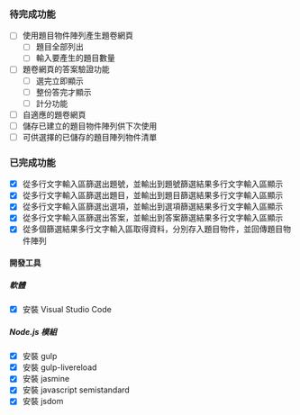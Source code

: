 ### 待完成功能

- [ ] 使用題目物件陣列產生題卷網頁
    - [ ] 題目全部列出
    - [ ] 輸入要產生的題目數量
- [ ] 題卷網頁的答案驗證功能
    - [ ] 選完立即顯示
    - [ ] 整份答完才顯示
    - [ ] 計分功能
- [ ] 自適應的題卷網頁
- [ ] 儲存已建立的題目物件陣列供下次使用
- [ ] 可供選擇的已儲存的題目陣列物件清單

### 已完成功能

- [x] 從多行文字輸入區篩選出題號，並輸出到題號篩選結果多行文字輸入區顯示
- [x] 從多行文字輸入區篩選出題目，並輸出到題目篩選結果多行文字輸入區顯示
- [x] 從多行文字輸入區篩選出選項，並輸出到選項篩選結果多行文字輸入區顯示
- [x] 從多行文字輸入區篩選出答案，並輸出到答案篩選結果多行文字輸入區顯示
- [x] 從多個篩選結果多行文字輸入區取得資料，分別存入題目物件，並回傳題目物件陣列

#### 開發工具

##### 軟體

- [x] 安裝 Visual Studio Code

##### Node.js 模組

- [x] 安裝 gulp
- [x] 安裝 gulp-livereload
- [x] 安裝 jasmine
- [x] 安裝 javascript semistandard
- [x] 安裝 jsdom
